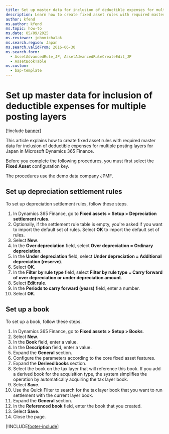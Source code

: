 ```yaml
---
title: Set up master data for inclusion of deductible expenses for multiple posting layers
description: Learn how to create fixed asset rules with required master data for inclusion of deductible expenses for Japan in Microsoft Dynamics 365 Finance.
author: kfend
ms.author: kfend
ms.topic: how-to
ms.date: 05/09/2025
ms.reviewer: johnmichalak
ms.search.region: Japan
ms.search.validFrom: 2016-06-30
ms.search.form: 
  - AssetAdvancedRule_JP, AssetAdvancedRuleCreateEdit_JP
  - AssetBookTable
ms.custom: 
  - bap-template
---
```


# Set up master data for inclusion of deductible expenses for multiple posting layers

[!include [banner](../../includes/banner.md)]

This article explains how to create fixed asset rules with required master data for inclusion of deductible expenses  for multiple posting layers for Japan in Microsoft Dynamics 365 Finance.

Before you complete the following procedures, you must first select the **Fixed Asset** configuration key.

The procedures use the demo data company JPMF.

## Set up depreciation settlement rules

To set up depreciation settlement rules, follow these steps.

1. In Dynamics 365 Finance, go to **Fixed assets \> Setup \> Depreciation settlement rules**.
1. Optionally, if the settlement rule table is empty, you're asked if you want to import the default set of rules. Select **OK** to import the default set of rules.  
1. Select **New**.
1. In the **Over depreciation** field, select **Over depreciation = Ordinary depreciation**.  
1. In the **Under depreciation** field, select **Under depreciation = Additional depreciation (reserve)**.  
1. Select **OK**.
1. In the **Filter by rule type** field, select **Filter by rule type = Carry forward of over depreciation or under depreciation amount**.  
1. Select **Edit rule**.
1. In the **Periods to carry forward (years)** field, enter a number.
1. Select **OK**.

## Set up a book

To set up a book, follow these steps.

1. In Dynamics 365 Finance, go to **Fixed assets \> Setup \> Books**.
1. Select **New**.
1. In the **Book** field, enter a value.
1. In the **Description** field, enter a value.
1. Expand the **General** section.
1. Configure the parameters according to the core fixed asset features.  
1. Expand the **Derived books** section.
1. Select the book on the tax layer that will reference this book. If you add a derived book for the acquisition type, the system simplifies the operation by automatically acquiring the tax layer book.
1. Select **Save**.
1. Use the Quick Filter to search for the tax layer book that you want to run settlement with the current layer book.  
1. Expand the **General** section.
1. In the **Referenced book** field, enter the book that you created.  
1. Select **Save**.
1. Close the page.



[!INCLUDE[footer-include](../../../includes/footer-banner.md)]
